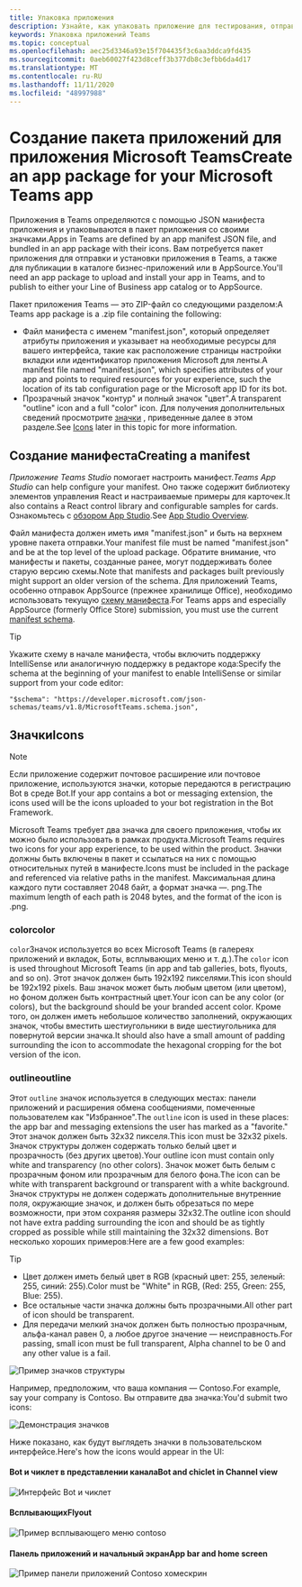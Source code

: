 ```yaml
---
title: Упаковка приложения
description: Узнайте, как упаковать приложение для тестирования, отправки и публикации в Microsoft Teams.
keywords: Упаковка приложений Teams
ms.topic: conceptual
ms.openlocfilehash: aec25d3346a93e15f704435f3c6aa3ddca9fd435
ms.sourcegitcommit: 0aeb60027f423d8ceff3b377db8c3efbb6da4d17
ms.translationtype: MT
ms.contentlocale: ru-RU
ms.lasthandoff: 11/11/2020
ms.locfileid: "48997988"
---
```

# <a name="create-an-app-package-for-your-microsoft-teams-app"></a><span data-ttu-id="5ea57-104">Создание пакета приложений для приложения Microsoft Teams</span><span class="sxs-lookup"><span data-stu-id="5ea57-104">Create an app package for your Microsoft Teams app</span></span>

<span data-ttu-id="5ea57-105">Приложения в Teams определяются с помощью JSON манифеста приложения и упаковываются в пакет приложения со своими значками.</span><span class="sxs-lookup"><span data-stu-id="5ea57-105">Apps in Teams are defined by an app manifest JSON file, and bundled in an app package with their icons.</span></span> <span data-ttu-id="5ea57-106">Вам потребуется пакет приложения для отправки и установки приложения в Teams, а также для публикации в каталоге бизнес-приложений или в AppSource.</span><span class="sxs-lookup"><span data-stu-id="5ea57-106">You'll need an app package to upload and install your app in Teams, and to publish to either your Line of Business app catalog or to AppSource.</span></span>

<span data-ttu-id="5ea57-107">Пакет приложения Teams — это ZIP-файл со следующими разделом:</span><span class="sxs-lookup"><span data-stu-id="5ea57-107">A Teams app package is a .zip file containing the following:</span></span>

* <span data-ttu-id="5ea57-108">Файл манифеста с именем "manifest.json", который определяет атрибуты приложения и указывает на необходимые ресурсы для вашего интерфейса, такие как расположение страницы настройки вкладки или идентификатор приложения Microsoft для ленты.</span><span class="sxs-lookup"><span data-stu-id="5ea57-108">A manifest file named "manifest.json", which specifies attributes of your app and points to required resources for your experience, such the location of its tab configuration page or the Microsoft app ID for its bot.</span></span>
* <span data-ttu-id="5ea57-109">Прозрачный значок "контур" и полный значок "цвет".</span><span class="sxs-lookup"><span data-stu-id="5ea57-109">A transparent "outline" icon and a full "color" icon.</span></span> <span data-ttu-id="5ea57-110">Для получения дополнительных сведений просмотрите [значки](#icons) , приведенные далее в этом разделе.</span><span class="sxs-lookup"><span data-stu-id="5ea57-110">See [Icons](#icons) later in this topic for more information.</span></span>

## <a name="creating-a-manifest"></a><span data-ttu-id="5ea57-111">Создание манифеста</span><span class="sxs-lookup"><span data-stu-id="5ea57-111">Creating a manifest</span></span>

<span data-ttu-id="5ea57-112">*Приложение Teams Studio* помогает настроить манифест.</span><span class="sxs-lookup"><span data-stu-id="5ea57-112">*Teams App Studio* can help configure your manifest.</span></span> <span data-ttu-id="5ea57-113">Оно также содержит библиотеку элементов управления React и настраиваемые примеры для карточек.</span><span class="sxs-lookup"><span data-stu-id="5ea57-113">It also contains a React control library and configurable samples for cards.</span></span> <span data-ttu-id="5ea57-114">Ознакомьтесь с [обзором App Studio](~/concepts/build-and-test/app-studio-overview.md).</span><span class="sxs-lookup"><span data-stu-id="5ea57-114">See [App Studio Overview](~/concepts/build-and-test/app-studio-overview.md).</span></span>

<span data-ttu-id="5ea57-115">Файл манифеста должен иметь имя "manifest.json" и быть на верхнем уровне пакета отправки.</span><span class="sxs-lookup"><span data-stu-id="5ea57-115">Your manifest file must be named "manifest.json" and be at the top level of the upload package.</span></span> <span data-ttu-id="5ea57-116">Обратите внимание, что манифесты и пакеты, созданные ранее, могут поддерживать более старую версию схемы.</span><span class="sxs-lookup"><span data-stu-id="5ea57-116">Note that manifests and packages built previously might support an older version of the schema.</span></span> <span data-ttu-id="5ea57-117">Для приложений Teams, особенно отправок AppSource (прежнее хранилище Office), необходимо использовать текущую [схему манифеста](~/resources/schema/manifest-schema.md).</span><span class="sxs-lookup"><span data-stu-id="5ea57-117">For Teams apps and especially AppSource (formerly Office Store) submission, you must use the current [manifest schema](~/resources/schema/manifest-schema.md).</span></span>

> [!TIP]
> <span data-ttu-id="5ea57-118">Укажите схему в начале манифеста, чтобы включить поддержку IntelliSense или аналогичную поддержку в редакторе кода:</span><span class="sxs-lookup"><span data-stu-id="5ea57-118">Specify the schema at the beginning of your manifest to enable IntelliSense or similar support from your code editor:</span></span>
>
> `"$schema": "https://developer.microsoft.com/json-schemas/teams/v1.8/MicrosoftTeams.schema.json",`

## <a name="icons"></a><span data-ttu-id="5ea57-119">Значки</span><span class="sxs-lookup"><span data-stu-id="5ea57-119">Icons</span></span>

> [!Note]
> <span data-ttu-id="5ea57-120">Если приложение содержит почтовое расширение или почтовое приложение, используются значки, которые передаются в регистрацию Bot в среде Bot.</span><span class="sxs-lookup"><span data-stu-id="5ea57-120">If your app contains a bot or messaging extension, the icons used will be the icons uploaded to your bot registration in the Bot Framework.</span></span>

<span data-ttu-id="5ea57-121">Microsoft Teams требует два значка для своего приложения, чтобы их можно было использовать в рамках продукта.</span><span class="sxs-lookup"><span data-stu-id="5ea57-121">Microsoft Teams requires two icons for your app experience, to be used within the product.</span></span> <span data-ttu-id="5ea57-122">Значки должны быть включены в пакет и ссылаться на них с помощью относительных путей в манифесте.</span><span class="sxs-lookup"><span data-stu-id="5ea57-122">Icons must be included in the package and referenced via relative paths in the manifest.</span></span> <span data-ttu-id="5ea57-123">Максимальная длина каждого пути составляет 2048 байт, а формат значка —. png.</span><span class="sxs-lookup"><span data-stu-id="5ea57-123">The maximum length of each path is 2048 bytes, and the format of the icon is .png.</span></span>

### <a name="color"></a><span data-ttu-id="5ea57-124">color</span><span class="sxs-lookup"><span data-stu-id="5ea57-124">color</span></span>

<span data-ttu-id="5ea57-125">`color`Значок используется во всех Microsoft Teams (в галереях приложений и вкладок, Боты, всплывающих меню и т. д.).</span><span class="sxs-lookup"><span data-stu-id="5ea57-125">The `color` icon is used throughout Microsoft Teams (in app and tab galleries, bots, flyouts, and so on).</span></span> <span data-ttu-id="5ea57-126">Этот значок должен быть 192x192 пикселями.</span><span class="sxs-lookup"><span data-stu-id="5ea57-126">This icon should be 192x192 pixels.</span></span> <span data-ttu-id="5ea57-127">Ваш значок может быть любым цветом (или цветом), но фоном должен быть контрастный цвет.</span><span class="sxs-lookup"><span data-stu-id="5ea57-127">Your icon can be any color (or colors), but the background should be your branded accent color.</span></span> <span data-ttu-id="5ea57-128">Кроме того, он должен иметь небольшое количество заполнений, окружающих значок, чтобы вместить шестиугольники в виде шестиугольника для повернутой версии значка.</span><span class="sxs-lookup"><span data-stu-id="5ea57-128">It should also have a small amount of padding surrounding the icon to accommodate the hexagonal cropping for the bot version of the icon.</span></span>

### <a name="outline"></a><span data-ttu-id="5ea57-129">outline</span><span class="sxs-lookup"><span data-stu-id="5ea57-129">outline</span></span>

<span data-ttu-id="5ea57-130">Этот `outline` значок используется в следующих местах: панели приложений и расширения обмена сообщениями, помеченные пользователем как "Избранное".</span><span class="sxs-lookup"><span data-stu-id="5ea57-130">The `outline` icon is used in these places: the app bar and messaging extensions the user has marked as a "favorite."</span></span> <span data-ttu-id="5ea57-131">Этот значок должен быть 32x32 пикселя.</span><span class="sxs-lookup"><span data-stu-id="5ea57-131">This icon must be 32x32 pixels.</span></span> <span data-ttu-id="5ea57-132">Значок структуры должен содержать только белый цвет и прозрачность (без других цветов).</span><span class="sxs-lookup"><span data-stu-id="5ea57-132">Your outline icon must contain only white and transparency (no other colors).</span></span> <span data-ttu-id="5ea57-133">Значок может быть белым с прозрачным фоном или прозрачным для белого фона.</span><span class="sxs-lookup"><span data-stu-id="5ea57-133">The icon can be white with transparent background or transparent with a white background.</span></span> <span data-ttu-id="5ea57-134">Значок структуры не должен содержать дополнительные внутренние поля, окружающие значок, и должен быть обрезаться по мере возможности, при этом сохраняя размеры 32x32.</span><span class="sxs-lookup"><span data-stu-id="5ea57-134">The outline icon should not have extra padding surrounding the icon and should be as tightly cropped as possible while still maintaining the 32x32 dimensions.</span></span> <span data-ttu-id="5ea57-135">Вот несколько хороших примеров:</span><span class="sxs-lookup"><span data-stu-id="5ea57-135">Here are a few good examples:</span></span>

> [!TIP]
>  * <span data-ttu-id="5ea57-136">Цвет должен иметь белый цвет в RGB (красный цвет: 255, зеленый: 255, синий: 255).</span><span class="sxs-lookup"><span data-stu-id="5ea57-136">Color must be "White" in RGB, (Red: 255, Green: 255, Blue: 255).</span></span>
>  * <span data-ttu-id="5ea57-137">Все остальные части значка должны быть прозрачными.</span><span class="sxs-lookup"><span data-stu-id="5ea57-137">All other part of icon should be transparent.</span></span>
>  * <span data-ttu-id="5ea57-138">Для передачи мелкий значок должен быть полностью прозрачным, альфа-канал равен 0, а любое другое значение — неисправность.</span><span class="sxs-lookup"><span data-stu-id="5ea57-138">For passing, small icon must be full transparent, Alpha channel to be 0 and any other value is a fail.</span></span>

![Пример значков структуры](~/assets/images/icons/sample20x20s.png)

<span data-ttu-id="5ea57-140">Например, предположим, что ваша компания — Contoso.</span><span class="sxs-lookup"><span data-stu-id="5ea57-140">For example, say your company is Contoso.</span></span> <span data-ttu-id="5ea57-141">Вы отправите два значка:</span><span class="sxs-lookup"><span data-stu-id="5ea57-141">You'd submit two icons:</span></span>

![Демонстрация значков](~/assets/images/framework/framework_submit_icon.png)

<span data-ttu-id="5ea57-143">Ниже показано, как будут выглядеть значки в пользовательском интерфейсе.</span><span class="sxs-lookup"><span data-stu-id="5ea57-143">Here's how the icons would appear in the UI:</span></span>

#### <a name="bot-and-chiclet-in-channel-view"></a><span data-ttu-id="5ea57-144">Bot и чиклет в представлении канала</span><span class="sxs-lookup"><span data-stu-id="5ea57-144">Bot and chiclet in Channel view</span></span>

![Интерфейс Bot и чиклет](~/assets/images/icons/botandchiclet.png)

#### <a name="flyout"></a><span data-ttu-id="5ea57-146">Всплывающих</span><span class="sxs-lookup"><span data-stu-id="5ea57-146">Flyout</span></span>

![Пример всплывающего меню contoso](~/assets/images/icons/flyout.png)

#### <a name="app-bar-and-home-screen"></a><span data-ttu-id="5ea57-148">Панель приложений и начальный экран</span><span class="sxs-lookup"><span data-stu-id="5ea57-148">App bar and home screen</span></span>

![Пример панели приложений Contoso хомескрин](~/assets/images/icons/appbarhomescreen.png)
